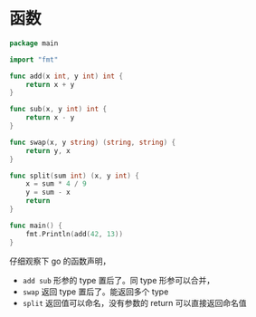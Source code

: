 # 函数

```go
package main

import "fmt"

func add(x int, y int) int {
	return x + y
}

func sub(x, y int) int {
    return x - y
}

func swap(x, y string) (string, string) {
	return y, x
}

func split(sum int) (x, y int) {
	x = sum * 4 / 9
	y = sum - x
	return
}

func main() {
	fmt.Println(add(42, 13))
}
```

仔细观察下 go 的函数声明，

- `add sub` 形参的 type 置后了。同 type 形参可以合并，
- `swap` 返回 type 置后了。能返回多个 type
- `split` 返回值可以命名，没有参数的 return 可以直接返回命名值